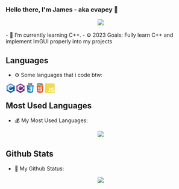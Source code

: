 ### Hello there, I'm James - aka evapey 👋

<p align="center">
  <img src="https://cdn.discordapp.com/attachments/438156046955970561/812043569510088774/A912Jaf_t.gif" />
</p>
- 🌱 I’m currently learning C++.
- ⚙️ 2023 Goals: Fully learn C++ and implement ImGUI properly into my projects

## Languages

- ⚙️ Some languages that i code btw:

<img align="left" alt="C" width="26px" src="https://raw.githubusercontent.com/devicons/devicon/master/icons/c/c-original.svg" />
<img align="left" alt="C#" width="26px" src="https://raw.githubusercontent.com/devicons/devicon/master/icons/csharp/csharp-original.svg" />
<img align="left" alt="CSS" width="26px" src="https://raw.githubusercontent.com/devicons/devicon/master/icons/css3/css3-original-wordmark.svg" />
<img align="left" alt="HTML" width="26px" src="https://raw.githubusercontent.com/devicons/devicon/master/icons/html5/html5-original-wordmark.svg" />
<img align="left" alt="JS" width="26px" src="https://raw.githubusercontent.com/devicons/devicon/master/icons/javascript/javascript-plain.svg" />

<br />

## Most Used Languages

- 💰 My Most Used Languages:
<p align="center">
  <img src="https://github-readme-stats.vercel.app/api/top-langs/?username=evapey&&show_icons=true&title_color=ffffff&icon_color=bb2acf&text_color=daf7dc&bg_color=151515" />
</p>

## Github Stats

- 🔨 My Github Status:
<p align="center">
<img src="https://github-readme-stats.vercel.app/api?username=evapey&&show_icons=true&title_color=ffffff&icon_color=bb2acf&text_color=daf7dc&bg_color=151515">
</p>
